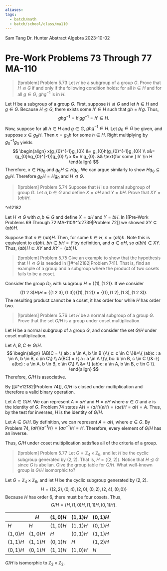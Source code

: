 ```yaml
---
aliases: 
tags:
  - batch/math
  - batch/school/class/ma110
---
```

Sam Tang
Dr. Hunter
Abstract Algebra
2023-10-02
# Pre-Work Problems 73 Through 77 MA-110

> [!problem] Problem 5.73
> Let $H$ be a subgroup of a group $G$. Prove that $H\trianglelefteq G$ if and only if the following condition holds: for all $h \in H$ and for all $g \in G$, $ghg^{-1}$ is in $H$.

Let $H$ be a subgroup of a group $G$. First, suppose $H\trianglelefteq G$ and let $h \in H$ and $g \in G$. Because $H\trianglelefteq G$, there exists some $h' \in H$ such that $gh=h'g$. Thus,
$$
ghg^{-1} =h'g g^{-1} = h' \in  H.
$$

Now, suppose for all $h \in H$ and $g \in G$, $ghg^{-1} \in H$. Let $g_{0} \in G$ be given, and suppose $x \in g_{0}H$. Then $x=g_{0}h$ for some $h \in H$. Right multiplying by $g_{0}^{-1}g_{0}$ yields
$$
\begin{align}
x(g_{0}^{-1}g_{0}) &= g_{0}h(g_{0}^{-1}g_{0}) \\
x&= (g_{0}hg_{0}^{-1})g_{0} \\
x &= h'g_{0}. && \text{for some } h' \in  H
\end{align}
$$
Therefore, $x \in Hg_{0}$ and $g_{0}H\subseteq Hg_{0}$. We can argue similarly to show $Hg_{0}\subseteq g_{0}H$. Therefore $g_{0}H=Hg_{0}$ and $H\trianglelefteq G$.

> [!problem] Problem 5.74
> Suppose that $H$ is a normal subgroup of group $G$. Let $a,b \in G$ and define $X=aH$ and $Y=bH$. Prove that $XY=(ab)H$.

^e12182

Let $H\trianglelefteq G$ with $a,b \in G$ and define $X=aH$ and $Y=bH$. In [[Pre-Work Problems 69 Through 72 MA-110#^fc2739|Problem 72]] we showed $XY\subseteq(ab)H$.

Suppose that $n \in (ab)H$. Then, for some $h \in H$, $n =(ab)h$. Note this is equivalent to $a(bh)$. $bh \in bH=Y$ by definition, and $a \in aH$, so $a(bh) \in XY$. Thus, $(ab)H \subseteq XY$ and $XY=(ab)H$.

<div class="page-break" style="page-break-after: always;"></div> 

> [!problem] Problem 5.75
> Give an example to show that the hypothesis that $H\trianglelefteq G$ is needed in [[#^e12182|Problem 74]]. That is, find an example of a group and a subgroup where the product of two cosets fails to be a coset.

Consider the group $D_{3}$ with subgroup $H=\{ (1), (1\ 2) \}$. If we consider
$$
((1\ 2\ 3)H)H= \{ (1\ 2\ 3), (1\ 3) \}\{ (1), (1\ 2) \}=\{ (1), (1\ 2), (1\ 3), (1\ 2\ 3) \}.
$$
The resulting product cannot be a coset, it has order four while $H$ has order two.

> [!problem] Problem 5.76
> Let $H$ be a normal subgroup of a group $G$. Prove that the set $G/H$ is a group under coset multiplication.

Let $H$ be a normal subgroup of a group $G$, and consider the set $G/H$ under coset multiplication.

Let $A,B,C \in G/H$.
$$
\begin{align}
(AB)C = \{ ab : a \in  A, b \in  B \}\{ c: c \in  C \}&=\{ (ab)c : a \in  A, b \in  B, c \in  C\} \\
A(BC) = \{ a : a \in  A \}\{ bc: b \in  B, c \in  C \}&=\{ a(bc) : a \in  A, b \in  B, c \in  C\} \\
&= \{ (ab)c: a \in  A, b \in  B, c \in  C \}.
\end{align}
$$
Therefore, $G/H$ is associative.

By [[#^e12182|Problem 74]], $G/H$ is closed under multiplication and therefore a valid binary operation.

Let $A \in G/H$. We can represent $A=aH$ and $H=eH$ where $a \in G$ and $e$ is the identity of $G$. Problem 74 states $AH=(aH)(eH)=(ae)H=aH=A$. Thus, by the test for inverses, $H$ is the identity of $G/H$.

Let $A \in G/H$. By definition, we can represent $A=aH$, where $a \in G$. By Problem 74, $(aH)(a^{-1}H)=(aa^{-1})H=H$. Therefore, every element of $G/H$ has an inverse.

Thus, $G/H$ under coset multiplication satisfies all of the criteria of a group.

> [!problem] Problem 5.77
> Let $G=\mathbb{Z}_{4}\times \mathbb{Z}_{6}$, and let $H$ be the cyclic subgroup generated by $(2,2)$. That is, $H=\langle (2,2)\rangle$. Notice that $H\trianglelefteq G$ since $G$ is abelian. Give the group table for $G/H$. What well-known group is $G/H$ isomorphic to?

Let $G=\mathbb{Z}_{4}\times \mathbb{Z}_{6}$, and let $H$ be the cyclic subgroup generated by $(2,2)$.
$$
H=\{ (2,2), (0,4), (2,0), (0,2), (2,4), (0,0) \}
$$
Because $H$ has order $6$, there must be four cosets. Thus,
$$
G/H=\{ H, (1,0)H,(1,1)H, (0,1)H\}.
$$

|          | $H$      | $(1,0)H$ | $(1,1)H$ | $(0,1)H$ |
| -------- | -------- | -------- | -------- | -------- |
| $H$      | $H$      | $(1,0)H$ | $(1,1)H$ | $(0,1)H$ |
| $(1,0)H$ | $(1,0)H$ | $H$      | $(0,1)H$ | $(1,1)H$ |
| $(1,1)H$ | $(1,1)H$ | $(0,1)H$ | $H$ | $(1,2)H$ |
| $(0,1)H$ | $(0,1)H$ | $(1,1)H$ | $(1,0)H$ | $H$ |

$G/H$ is isomorphic to $\mathbb{Z}_{2}\times \mathbb{Z}_{2}$.